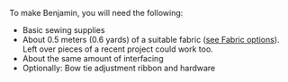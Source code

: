 To make Benjamin, you will need the following:

  - Basic sewing supplies
  - About 0.5 meters (0.6 yards) of a suitable fabric ([see Fabric options](/docs/patterns/benjamin/fabric/)). Left over 
  pieces of a recent project could work too.
  - About the same amount of interfacing
  - Optionally: Bow tie adjustment ribbon and hardware

